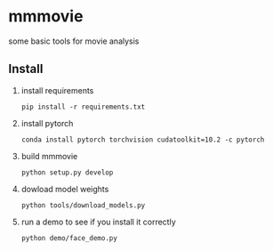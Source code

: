 # mmmovie

some basic tools for movie analysis

## Install

1. install requirements

    ```pip install -r requirements.txt```

2. install pytorch

    ```conda install pytorch torchvision cudatoolkit=10.2 -c pytorch```

3. build mmmovie

    ```python setup.py develop```

4. dowload model weights

    ```python tools/download_models.py```

5. run a demo to see if you install it correctly

    ```python demo/face_demo.py```
